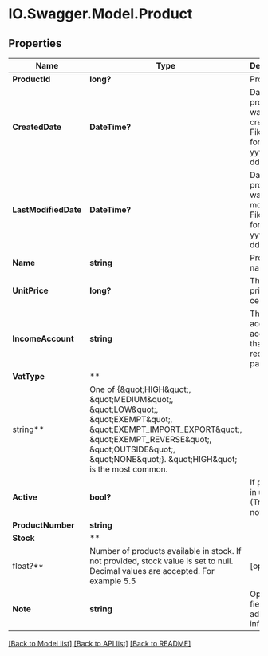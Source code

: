 # IO.Swagger.Model.Product

## Properties

Name | Type | Description | Notes
------------ | ------------- | ------------- | -------------
**ProductId** | **long?** | Product Id. | [optional]
**CreatedDate** | **DateTime?** | Date that product was created in Fiken, format yyyy-mm-dd | [optional]
**LastModifiedDate** | **DateTime?** | Date that product was last modified in Fiken, format yyyy-mm-dd. | [optional]
**Name** | **string** | Product name. |
**UnitPrice** | **long?** | The net unit price in cents. | [optional]
**IncomeAccount** | **string** | The accounting account that will receive the payment. | [optional]
**VatType** | **
string** | One of {\&quot;HIGH\&quot;, \&quot;MEDIUM\&quot;, \&quot;LOW\&quot;, \&quot;EXEMPT\&quot;, \&quot;EXEMPT_IMPORT_EXPORT\&quot;, \&quot;EXEMPT_REVERSE\&quot;, \&quot;OUTSIDE\&quot;, \&quot;NONE\&quot;}. \&quot;HIGH\&quot; is the most common. |
**Active** | **bool?** | If product is in use (True) or not (False). | [default to true]
**ProductNumber** | **string** |  | [optional]
**Stock** | **
float?** | Number of products available in stock. If not provided, stock value is set to null. Decimal values are accepted. For example 5.5 | [optional]
**Note** | **string** | Optional field for additional information. | [optional]

[[Back to Model list]](../README.md#documentation-for-models) [[Back to API list]](../README.md#documentation-for-api-endpoints) [[Back to README]](../README.md)

